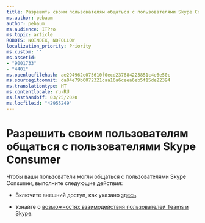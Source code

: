 ```yaml
---
title: Разрешить своим пользователям общаться с пользователями Skype Consumer
ms.author: pebaum
author: pebaum
ms.audience: ITPro
ms.topic: article
ROBOTS: NOINDEX, NOFOLLOW
localization_priority: Priority
ms.custom: ''
ms.assetid:
- "9001733"
- "4401"
ms.openlocfilehash: ae294962e075610f0ecd237684225851c4e6e50c
ms.sourcegitcommit: da04e79b6072321caa16a6ceea6eb5f15de22394
ms.translationtype: HT
ms.contentlocale: ru-RU
ms.lasthandoff: 03/25/2020
ms.locfileid: "42955249"
---
```

# <a name="allow-your-users-to-communicate-with-skype-consumer-users"></a>Разрешить своим пользователям общаться с пользователями Skype Consumer

Чтобы ваши пользователи могли общаться с пользователями Skype Consumer, выполните следующие действия:

- Включите внешний доступ, как указано [здесь](https://docs.microsoft.com/microsoftteams/manage-external-access#allow-or-block-domains).

- Узнайте о [возможностях взаимодействия пользователей Teams и Skype](https://docs.microsoft.com/microsoftteams/teams-skype-interop).
